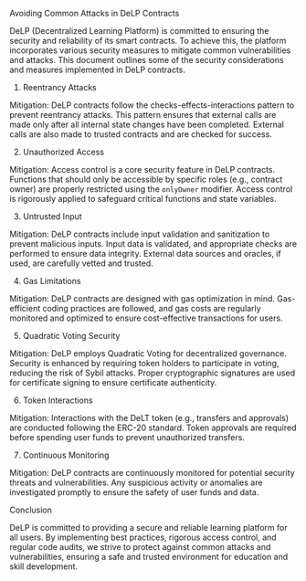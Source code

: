 Avoiding Common Attacks in DeLP Contracts

DeLP (Decentralized Learning Platform) is committed to ensuring the security and reliability of its smart contracts. To achieve this, the platform incorporates various security measures to mitigate common vulnerabilities and attacks. This document outlines some of the security considerations and measures implemented in DeLP contracts.

1. Reentrancy Attacks

Mitigation: DeLP contracts follow the checks-effects-interactions pattern to prevent reentrancy attacks. This pattern ensures that external calls are made only after all internal state changes have been completed. External calls are also made to trusted contracts and are checked for success.

2. Unauthorized Access

Mitigation: Access control is a core security feature in DeLP contracts. Functions that should only be accessible by specific roles (e.g., contract owner) are properly restricted using the `onlyOwner` modifier. Access control is rigorously applied to safeguard critical functions and state variables.

3. Untrusted Input

Mitigation: DeLP contracts include input validation and sanitization to prevent malicious inputs. Input data is validated, and appropriate checks are performed to ensure data integrity. External data sources and oracles, if used, are carefully vetted and trusted.

4. Gas Limitations

Mitigation: DeLP contracts are designed with gas optimization in mind. Gas-efficient coding practices are followed, and gas costs are regularly monitored and optimized to ensure cost-effective transactions for users.

5. Quadratic Voting Security

Mitigation: DeLP employs Quadratic Voting for decentralized governance. Security is enhanced by requiring token holders to participate in voting, reducing the risk of Sybil attacks. Proper cryptographic signatures are used for certificate signing to ensure certificate authenticity.

6. Token Interactions

Mitigation: Interactions with the DeLT token (e.g., transfers and approvals) are conducted following the ERC-20 standard. Token approvals are required before spending user funds to prevent unauthorized transfers.

7. Continuous Monitoring

Mitigation: DeLP contracts are continuously monitored for potential security threats and vulnerabilities. Any suspicious activity or anomalies are investigated promptly to ensure the safety of user funds and data.

Conclusion

DeLP is committed to providing a secure and reliable learning platform for all users. By implementing best practices, rigorous access control, and regular code audits, we strive to protect against common attacks and vulnerabilities, ensuring a safe and trusted environment for education and skill development.
